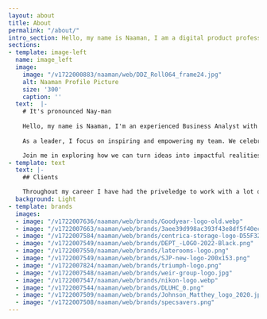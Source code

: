 ```yaml
---
layout: about
title: About
permalink: "/about/"
intro_section: Hello, my name is Naaman, I am a digital product professional with over 10 years experience in delivering complex digital transformations for some of the worlds most recognised brands.
sections:
- template: image-left
  name: image_left
  image:
    image: "/v1722000883/naaman/web/DDZ_Roll064_frame24.jpg"
    alt: Naaman Profile Picture
    size: '300'
    caption: ''
  text:  |-
    # It's pronounced Nay-man
    
    Hello, my name is Naaman, I'm an experienced Business Analyst with a decade of expertise across diverse industries, specializing in creating innovative and user-centric solutions with a mobile-first approach. Whether I'm wearing the hat of a Product Owner or a Business Analyst, my passion lies in devising and executing effective strategies that take projects from concept to market launch.
    
    As a leader, I focus on inspiring and empowering my team. We celebrate our achievements together and view setbacks as opportunities for growth and learning. I believe in providing my team with all the information and resources they need to succeed, while fostering an environment that values individual autonomy and aligns with Agile principles.

    Join me in exploring how we can turn ideas into impactful realities!
- template: text
  text: |-
    ## Clients

    Throughout my career I have had the priveledge to work with a lot of recognisable national and international brands. Here some of the brands I have worked with
  background: Light
- template: brands
  images:
  - image: "/v1722007636/naaman/web/brands/Goodyear-logo-old.webp"
  - image: "/v1722007663/naaman/web/brands/3aee39d998ac393f43e8df5f40ec7ff0.png"
  - image: "/v1722007584/naaman/web/brands/centrica-storage-logo-D55F32E407-seeklogo.com.png"
  - image: "/v1722007549/naaman/web/brands/DEPT_-LOGO-2022-Black.png"
  - image: "/v1722007550/naaman/web/brands/laterooms-logo.png"
  - image: "/v1722007549/naaman/web/brands/SJP-new-logo-200x153.png"
  - image: "/v1722007824/naaman/web/brands/triumph-logo.png"
  - image: "/v1722007548/naaman/web/brands/weir-group-logo.jpg"
  - image: "/v1722007547/naaman/web/brands/nikon-logo.webp"
  - image: "/v1722007544/naaman/web/brands/DLUHC_0.png"
  - image: "/v1722007509/naaman/web/brands/Johnson_Matthey_logo_2020.jpg"
  - image: "/v1722007508/naaman/web/brands/specsavers.png"
---
```

